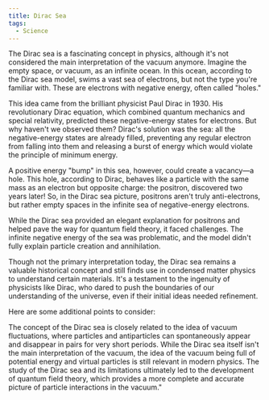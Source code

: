 ```yaml
---
title: Dirac Sea
tags:
  - Science
---
```


The Dirac sea is a fascinating concept in physics, although it's not considered the main interpretation of the vacuum anymore. Imagine the empty space, or vacuum, as an infinite ocean. In this ocean, according to the Dirac sea model, swims a vast sea of electrons, but not the type you're familiar with. These are electrons with negative energy, often called "holes."

This idea came from the brilliant physicist Paul Dirac in 1930. His revolutionary Dirac equation, which combined quantum mechanics and special relativity, predicted these negative-energy states for electrons. But why haven't we observed them? Dirac's solution was the sea: all the negative-energy states are already filled, preventing any regular electron from falling into them and releasing a burst of energy which would violate the principle of minimum energy.

A positive energy "bump" in this sea, however, could create a vacancy—a hole. This hole, according to Dirac, behaves like a particle with the same mass as an electron but opposite charge: the positron, discovered two years later! So, in the Dirac sea picture, positrons aren't truly anti-electrons, but rather empty spaces in the infinite sea of negative-energy electrons.

While the Dirac sea provided an elegant explanation for positrons and helped pave the way for quantum field theory, it faced challenges. The infinite negative energy of the sea was problematic, and the model didn't fully explain particle creation and annihilation.

Though not the primary interpretation today, the Dirac sea remains a valuable historical concept and still finds use in condensed matter physics to understand certain materials. It's a testament to the ingenuity of physicists like Dirac, who dared to push the boundaries of our understanding of the universe, even if their initial ideas needed refinement.

Here are some additional points to consider:

The concept of the Dirac sea is closely related to the idea of vacuum fluctuations, where particles and antiparticles can spontaneously appear and disappear in pairs for very short periods.
While the Dirac sea itself isn't the main interpretation of the vacuum, the idea of the vacuum being full of potential energy and virtual particles is still relevant in modern physics.
The study of the Dirac sea and its limitations ultimately led to the development of quantum field theory, which provides a more complete and accurate picture of particle interactions in the vacuum."
